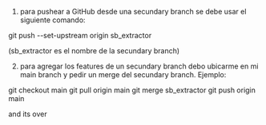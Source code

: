 1) para pushear a GitHub desde una secundary branch se debe usar el siguiente comando:

  git push --set-upstream origin sb_extractor

  (sb_extractor es el nombre de la secundary branch)

2) para agregar los features de un secundary branch debo ubicarme en mi main branch y pedir un merge del secundary branch. Ejemplo:

  git checkout main
  git pull origin main
  git merge sb_extractor
  git push origin main

  and its over